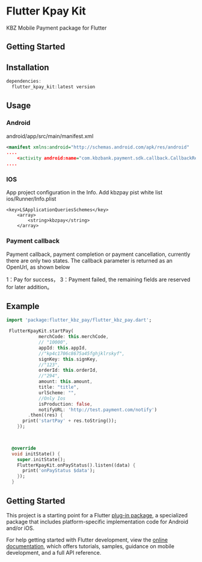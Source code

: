 # Flutter Kpay Kit

KBZ Mobile Payment package for Flutter

## Getting Started



## Installation
```dart
dependencies:
  flutter_kpay_kit:latest version
```

## Usage
### Android
android/app/src/main/manifest.xml
```xml
<manifest xmlns:android="http://schemas.android.com/apk/res/android"
....
	<activity android:name="com.kbzbank.payment.sdk.callback.CallbackResultActivity" android:theme="@android:style/Theme.NoDisplay" android:exported="true"
....
```
### IOS
App project configuration in the Info. Add kbzpay pist white list
ios/Runner/Info.plist
```plist
<key>LSApplicationQueriesSchemes</key>
	<array>
		<string>kbzpay</string>
	</array>
```

### Payment callback
Payment callback, payment completion or payment cancellation, currently there are only two states. The callback parameter is returned as an OpenUrl, as shown below

1：Pay for success，
3：Payment failed, the remaining fields are reserved for later addition。

## Example
```dart
import 'package:flutter_kbz_pay/flutter_kbz_pay.dart';

 FlutterKpayKit.startPay(
            merchCode: this.merchCode,
            // "10000",
            appId: this.appId,
            //"kp4c1706c8675a45fghjklrskyf",
            signKey: this.signKey,
            //"123",
            orderId: this.orderId,
            //"294",
            amount: this.amount,
            title: "title",
            urlScheme: "",
            //Only Ios
            isProduction: false,
            notifyURL: 'http://test.payment.com/notify')
        .then((res) {
      print('startPay' + res.toString());
    });


    
  @override
  void initState() {
    super.initState();
    FlutterKpayKit.onPayStatus().listen((data) {
      print('onPayStatus $data');
    });
  }
```

## Getting Started

This project is a starting point for a Flutter
[plug-in package](https://flutter.dev/developing-packages/),
a specialized package that includes platform-specific implementation code for
Android and/or iOS.

For help getting started with Flutter development, view the
[online documentation](https://flutter.dev/docs), which offers tutorials,
samples, guidance on mobile development, and a full API reference.

